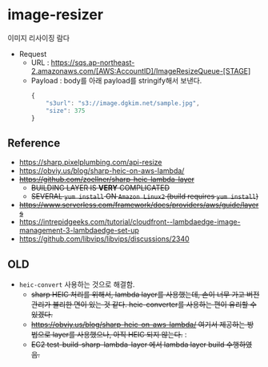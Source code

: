 # image-resizer

이미지 리사이징 람다

- Request
    - URL : https://sqs.ap-northeast-2.amazonaws.com/[AWS:AccountID]/ImageResizeQueue-[STAGE]
    - Payload : body를 아래 payload를 stringify해서 보낸다.
        ```javascript
        {
            "s3url": "s3://image.dgkim.net/sample.jpg",
            "size": 375
        }
        ```

## Reference

- https://sharp.pixelplumbing.com/api-resize
- https://obviy.us/blog/sharp-heic-on-aws-lambda/
- ~~https://github.com/zoellner/sharp-heic-lambda-layer~~
    - ~~BUILDING LAYER IS **VERY** COMPLICATED~~
    - ~~SEVERAL `yum install` ON `Amazon Linux2` (build requires `yum install`)~~
- ~~https://www.serverless.com/framework/docs/providers/aws/guide/layers~~
- https://intrepidgeeks.com/tutorial/cloudfront--lambdaedge-image-management-3-lambdaedge-set-up
- https://github.com/libvips/libvips/discussions/2340

## OLD

- `heic-convert` 사용하는 것으로 해결함.
    - ~~sharp HEIC 처리를 위해서, lambda layer를 사용했는데, 손이 너무 가고 버전관리가 불리한 면이 있는 것 같다. heic-converter를 사용하는 편이 유리할 수 있겠다.~~
    - ~~https://obviy.us/blog/sharp-heic-on-aws-lambda/ 여기서 제공하는 방법으로 layer를 사용했으나, 아직 HEIC 되지 않는다.~~ : 
    - ~~EC2 test-build-sharp-lambda-layer 에서 lambda layer build 수행하였음.~~
